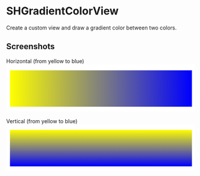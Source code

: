 # SHGradientColorView
Create a custom view and draw a gradient color between two colors.

## Screenshots
Horizontal (from yellow to blue)
![horizontal](https://raw.githubusercontent.com/ShengHuaWu/SHGradientColorView/master/Resources/HorizontalSample.png)

Vertical (from yellow to blue)
![vertical](https://raw.githubusercontent.com/ShengHuaWu/SHGradientColorView/master/Resources/VerticalSample.png)
